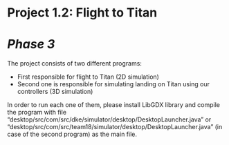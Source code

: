 # Project 1.2: Flight to Titan
# _Phase 3_

The project consists of two different programs:
- First responsible for flight to Titan (2D simulation)
- Second one is responsible for simulating landing on Titan using our controllers (3D
simulation)

In order to run each one of them, please install LibGDX library and compile the program with file “desktop/src/com/src/dke/simulator/desktop/DesktopLauncher.java” or “desktop/src/com/src/team18/simulator/desktop/DesktopLauncher.java” (in case of the second program) as the main file.